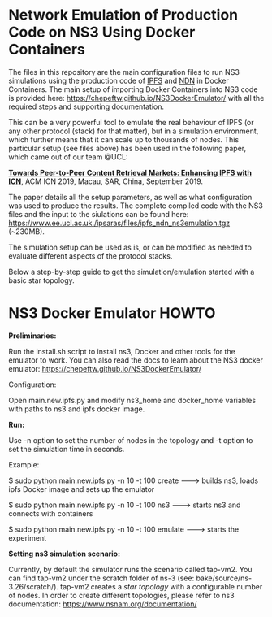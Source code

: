 # Network Emulation of Production Code on NS3 Using Docker Containers

The files in this repository are the main configuration files to run NS3 simulations using the production code of [IPFS](https://ipfs.io) and [NDN](https://named-data.net) in Docker Containers. The main setup of importing Docker Containers into NS3 code is provided here: https://chepeftw.github.io/NS3DockerEmulator/ with all the required steps and supporting documentation.

This can be a very powerful tool to emulate the real behaviour of IPFS (or any other protocol (stack) for that matter), but in a simulation environment, which further means that it can scale up to thousands of nodes. This particular setup (see files above) has been used in the following paper, which came out of our team @UCL:

<strong> [Towards Peer-to-Peer Content Retrieval Markets: Enhancing IPFS with ICN](https://conferences.sigcomm.org/acm-icn/2019/proceedings/icn19-34.pdf)</strong>, ACM ICN 2019, Macau, SAR, China, September 2019.

The paper details all the setup parameters, as well as what configuration was used to produce the results. The complete compiled code with the NS3 files and the input to the siulations can be found here: https://www.ee.ucl.ac.uk./ipsaras/files/ipfs_ndn_ns3emulation.tgz (~230MB).

The simulation setup can be used as is, or can be modified as needed to evaluate different aspects of the protocol stacks.

Below a step-by-step guide to get the simulation/emulation started with a basic star topology.

# NS3 Docker Emulator HOWTO
  
<strong> Preliminaries: </strong>

Run the install.sh script to install ns3, Docker and other tools for the emulator to work.
You can also read the docs to learn about the NS3 docker emulator: https://chepeftw.github.io/NS3DockerEmulator/

Configuration:

Open main.new.ipfs.py and modify ns3_home and docker_home variables with paths to ns3 and ipfs docker image.

<strong> Run: </strong>

Use -n option to set the number of nodes in the topology and -t option to set the simulation time in seconds.

Example:

$ sudo python main.new.ipfs.py -n 10 -t 100 create  ---> builds ns3, loads ipfs Docker image and sets up the emulator

$ sudo python main.new.ipfs.py -n 10 -t 100 ns3     ---> starts ns3 and connects with containers

$ sudo python main.new.ipfs.py -n 10 -t 100 emulate ---> starts the experiment

<strong> Setting ns3 simulation scenario: </strong>

Currently, by default the simulator runs the scenario called tap-vm2. You can find tap-vm2 under the scratch folder of ns-3 (see: bake/source/ns-3.26/scratch/). tap-vm2 creates a *star topology* with a configurable number of nodes. In order to create different topologies, please refer to ns3 documentation: https://www.nsnam.org/documentation/
